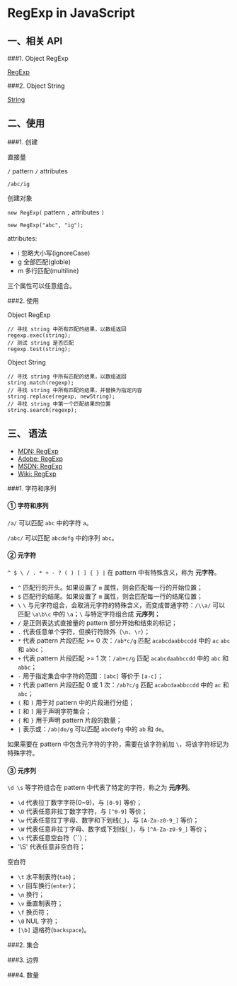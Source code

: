 RegExp in JavaScript
====

一、相关 API
----

###1. Object RegExp

[RegExp](https://github.com/LearnShare/blog/blob/master/posts/drafts/javascript/js_object-regexp.md)

###2. Object String

[String](https://github.com/LearnShare/blog/blob/master/posts/drafts/javascript/js_object-string.md)

二、使用
----

###1. 创建

直接量

`/` pattern `/` attributes

	/abc/ig

创建对象

`new RegExp(` pattern `,` attributes `)`

	new RegExp("abc", "ig");

attributes:

+ i 忽略大小写(ignoreCase)
+ g 全部匹配(globle)
+ m 多行匹配(multiline)

三个属性可以任意组合。

###2. 使用

Object RegExp

	// 寻找 string 中所有匹配的结果，以数组返回
	regexp.exec(string);
	// 测试 string 是否匹配
	regexp.test(string);

Object String

	// 寻找 string 中所有匹配的结果，以数组返回
	string.match(regexp);
	// 寻找 string 中所有匹配的结果，并替换为指定内容
	string.replace(regexp, newString);
	// 寻找 string 中第一个匹配结果的位置
	string.search(regexp);

三、 语法
----

+ [MDN: RegExp](https://developer.mozilla.org/zh-CN/docs/Web/JavaScript/Reference/Global_Objects/RegExp)
+ [Adobe: RegExp](http://help.adobe.com/zh_CN/as3/dev/WS5b3ccc516d4fbf351e63e3d118a9b90204-7ea9.html)
+ [MSDN: RegExp](http://msdn.microsoft.com/zh-cn/library/vstudio/ae5bf541(v=vs.100).aspx)
+ [Wiki: RegExp](http://zh.wikipedia.org/wiki/%E6%AD%A3%E5%88%99%E8%A1%A8%E8%BE%BE%E5%BC%8F)

###1. 字符和序列

#### ① 字符和序列

`/a/` 可以匹配 `abc` 中的字符 `a`。

`/abc/` 可以匹配 `abcdefg` 中的序列 `abc`。

#### ② 元字符

`^ $ \ / . * + - ? ( ) [ ] { } |` 在 pattern 中有特殊含义，称为 **元字符**。

+ `^` 匹配行的开头。如果设置了 `m` 属性，则会匹配每一行的开始位置；
+ `$` 匹配行的结尾。如果设置了 `m` 属性，则会匹配每一行的结尾位置；
+ `\` `\` 与元字符组合，会取消元字符的特殊含义，而变成普通字符：`/\\a/` 可以匹配 `\a\b\c` 中的 `\a`；`\` 与特定字符组合成 **元序列**；
+ `/` 是正则表达式直接量的 pattern 部分开始和结束的标记；
+ `.` 代表任意单个字符，但换行符除外（`\n`、`\r`）；
+ `*` 代表 pattern 片段匹配 >= 0 次：`/ab*c/g` 匹配 `acabcdaabbccdd` 中的 `ac` `abc` 和 `abbc`；
+ `+` 代表 pattern 片段匹配 >= 1 次：`/ab+c/g` 匹配 `acabcdaabbccdd` 中的 `abc` 和 `abbc`；
+ `-` 用于指定集合中字符的范围：`[abc]` 等价于 `[a-c]`；
+ `?` 代表 pattern 片段匹配 0 或 1 次：`/ab?c/g` 匹配 `acabcdaabbccdd` 中的 `ac` 和 `abc`；
+ `(` 和 `)` 用于对 pattern 中的片段进行分组；
+ `[` 和 `]` 用于声明字符集合；
+ `{` 和 `}` 用于声明 pattern 片段的数量；
+ `|` 表示或：`/ab|de/g` 可以匹配 `abcdefg` 中的 `ab` 和 `de`。

如果需要在 pattern 中包含元字符的字符，需要在该字符前加 `\`，将该字符标记为特殊字符。

#### ③ 元序列

`\d \s` 等字符组合在 pattern 中代表了特定的字符，称之为 **元序列**。

+ `\d` 代表拉丁数字字符(0~9)，与 `[0-9]` 等价；
+ `\D` 代表任意非拉丁数字字符，与 `[^0-9]` 等价；
+ `\w` 代表任意拉丁字母、数字和下划线(`_`)，与 `[A-Za-z0-9_]` 等价；
+ `\W` 代表任意非拉丁字母、数字或下划线(`_`)，与 `[^A-Za-z0-9_]` 等价；
+ `\s` 代表任意空白符（``）；
+ '\S' 代表任意非空白符；

空白符

+ `\t` 水平制表符(`tab`)；
+ `\r` 回车换行(`enter`)；
+ `\n` 换行；
+ `\v` 垂直制表符；
+ `\f` 换页符；
+ `\0` NUL 字符；
+ `[\b]` 退格符(`backspace`)。

###2. 集合

###3. 边界

###4. 数量
